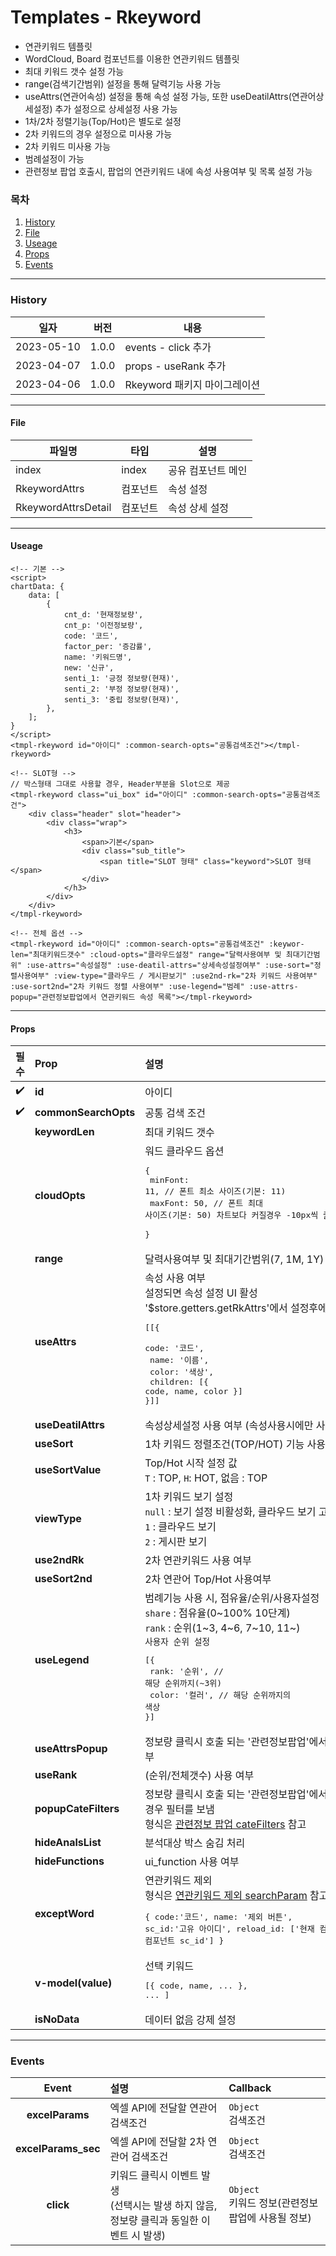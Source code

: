 # Templates - Rkeyword

-   연관키워드 템플릿
-   WordCloud, Board 컴포넌트를 이용한 연관키워드 템플릿
-   최대 키워드 갯수 설정 가능
-   range(검색기간범위) 설정을 통해 달력기능 사용 가능
-   useAttrs(연관어속성) 설정을 통해 속성 설정 가능, 또한 useDeatilAttrs(연관어상세설정) 추가 설정으로 상세설정 사용 가능
-   1차/2차 정렬기능(Top/Hot)은 별도로 설정
-   2차 키워드의 경우 설정으로 미사용 가능
-   2차 키워드 미사용 가능
-   범례설정이 가능
-   관련정보 팝업 호출시, 팝업의 연관키워드 내에 속성 사용여부 및 목록 설정 가능

### 목차

1. [History](#history)
2. [File](#file)
3. [Useage](#useage)
4. [Props](#props)
5. [Events](#events)

---

### History

| 일자       | 버전  | 내용                         |
| ---------- | ----- | ---------------------------- |
| 2023-05-10 | 1.0.0 | events - click 추가          |
| 2023-04-07 | 1.0.0 | props - useRank 추가         |
| 2023-04-06 | 1.0.0 | Rkeyword 패키지 마이그레이션 |

---

#### File

| 파일명              | 타입     | 설명               |
| ------------------- | -------- | ------------------ |
| index               | index    | 공유 컴포넌트 메인 |
| RkeywordAttrs       | 컴포넌트 | 속성 설정          |
| RkeywordAttrsDetail | 컴포넌트 | 속성 상세 설정     |

---

#### Useage

```vue
<!-- 기본 -->
<script>
chartData: {
    data: [
        {
            cnt_d: '현재정보량',
            cnt_p: '이전정보량',
            code: '코드',
            factor_per: '증감률',
            name: '키워드명',
            new: '신규',
            senti_1: '긍정 정보량(현재)',
            senti_2: '부정 정보량(현재)',
            senti_3: '중립 정보량(현재)',
        },
    ];
}
</script>
<tmpl-rkeyword id="아이디" :common-search-opts="공통검색조건"></tmpl-rkeyword>

<!-- SLOT형 -->
// 박스형태 그대로 사용할 경우, Header부분을 Slot으로 제공
<tmpl-rkeyword class="ui_box" id="아이디" :common-search-opts="공통검색조건">
    <div class="header" slot="header">
        <div class="wrap">
            <h3>
                <span>기본</span>
                <div class="sub_title">
                    <span title="SLOT 형태" class="keyword">SLOT 형태</span>
                </div>
            </h3>
        </div>
    </div>
</tmpl-rkeyword>

<!-- 전체 옵션 -->
<tmpl-rkeyword id="아이디" :common-search-opts="공통검색조건" :keywor-len="최대키워드갯수" :cloud-opts="클라우드설정" range="달력사용여부 및 최대기간범위" :use-attrs="속성설정" :use-deatil-attrs="상세속성설정여부" :use-sort="정렬사용여부" :view-type="클라우드 / 게시판보기" :use2nd-rk="2차 키워드 사용여부" :use-sort2nd="2차 키워드 정렬 사용여부" :use-legend="범례" :use-attrs-popup="관련정보팝업에서 연관키워드 속성 목록"></tmpl-rkeyword>
```

---

#### Props

|        필수        | Prop                 | 설명                                                                                                                                                                                                                                                    | 타입/값        | Default   |
| :----------------: | :------------------- | :------------------------------------------------------------------------------------------------------------------------------------------------------------------------------------------------------------------------------------------------------ | -------------- | --------- |
| :heavy_check_mark: | **id**               | 아이디                                                                                                                                                                                                                                                  | `String`       |           |
| :heavy_check_mark: | **commonSearchOpts** | 공통 검색 조건                                                                                                                                                                                                                                          | `Object`       |           |
|                    | **keywordLen**       | 최대 키워드 갯수                                                                                                                                                                                                                                        | `Number`       | 50        |
|                    | **cloudOpts**        | 워드 클라우드 옵션<br><pre>{<br> minFont: 11, // 폰트 최소 사이즈(기본: 11)<br> maxFont: 50, // 폰트 최대 사이즈(기본: 50) 차트보다 커질경우 -10px씩 줄여가며 ReBuild <br>}</pre>                                                                       | `Object`       | null      |
|                    | **range**            | 달력사용여부 및 최대기간범위(7, 1M, 1Y)                                                                                                                                                                                                                 | `String`       | null      |
|                    | **useAttrs**         | 속성 사용 여부<br>설정되면 속성 설정 UI 활성<br>'$store.getters.getRkAttrs'에서 설정후에 사용<br><pre>[[{<br> code: '코드',<br> name: '이름',<br> color: '색상',<br> children: [{ code, name, color }]<br>}]]</pre>                                     | `Object`       |           |
|                    | **useDeatilAttrs**   | 속성상세설정 사용 여부 (속성사용시에만 사용 가능)                                                                                                                                                                                                       | `Boolean`      | false     |
|                    | **useSort**          | 1차 키워드 정렬조건(TOP/HOT) 기능 사용여부                                                                                                                                                                                                              | `Boolean`      | true      |
|                    | **useSortValue**     | Top/Hot 시작 설정 값<br>`T` : TOP, `H`: HOT, 없음 : TOP                                                                                                                                                                                                 | `String`       |           |
|                    | **viewType**         | 1차 키워드 보기 설정<br>`null` : 보기 설정 비활성화, 클라우드 보기 고정<br>`1` : 클라우드 보기<br>`2` : 게시판 보기                                                                                                                                     | `String`       | 1         |
|                    | **use2ndRk**         | 2차 연관키워드 사용 여부                                                                                                                                                                                                                                | `Boolean`      | true      |
|                    | **useSort2nd**       | 2차 연관어 Top/Hot 사용여부                                                                                                                                                                                                                             | `Boolean`      | false     |
|                    | **useLegend**        | 범례기능 사용 시, 점유율/순위/사용자설정<br>`share` : 점유율(0\~100% 10단계)<br>`rank` : 순위(1\~3, 4\~6, 7\~10, 11\~)<br>`사용자 순위 설정`<br><pre>[{<br> rank: '순위', // 해당 순위까지(~3위)<br> color: '컬러', // 해당 순위까지의 색상<br>}]</pre> | `String/Array` |           |
|                    | **useAttrsPopup**    | 정보량 클릭시 호출 되는 '관련정보팝업'에서 클라우드가 속성 사용 여부                                                                                                                                                                                    | `Boolean`      | false     |
|                    | **useRank**          | (순위/전체갯수) 사용 여부                                                                                                                                                                                                                               | `Boolean`      | false     |
|                    | **popupCateFilters** | 정보량 클릭시 호출 되는 '관련정보팝업'에서 카테고리 필터를 사용 할 경우 필터를 보냄<br>형식은 [관련정보 팝업 cateFilters](../modal/relinfo/README.md#props) 참고                                                                                        | `Array`        | null      |
|                    | **hideAnalsList**    | 분석대상 박스 숨김 처리                                                                                                                                                                                                                                 | `Boolean`      | false     |
|                    | **hideFunctions**    | ui_function 사용 여부                                                                                                                                                                                                                                   | `Boolean`      | false     |
|                    | **exceptWord**       | 연관키워드 제외<br>형식은 [연관키워드 제외 searchParam](../modal/ex_relation_keyword/index.vue) 참고<br><pre>{ code:'코드', name: '제외 버튼', sc_id:'고유 아이디', reload_id: ['현재 컴포넌트와 함께 리로드되어야할 컴포넌트 sc_id'] }</pre>           | `Object`       | null      |
|                    | **v-model(value)**   | 선택 키워드<br><pre>[{ code, name, ... }, ... ]</pre>                                                                                                                                                                                                   | `Array`        | undefined |
|                    | **isNoData**         | 데이터 없음 강제 설정                                                                                                                                                                                                                                   | `Boolean`      | false     |

---

### Events

|        Event        | 설명                                                                                        | Callback                                             |
| :-----------------: | :------------------------------------------------------------------------------------------ | :--------------------------------------------------- |
|   **excelParams**   | 엑셀 API에 전달할 연관어 검색조건                                                           | `Object`<br>검색조건                                 |
| **excelParams_sec** | 엑셀 API에 전달할 2차 연관어 검색조건                                                       | `Object`<br>검색조건                                 |
|      **click**      | 키워드 클릭시 이벤트 발생<br>(선택시는 발생 하지 않음, 정보량 클릭과 동일한 이벤트 시 발생) | `Object`<br>키워드 정보(관련정보 팝업에 사용될 정보) |
